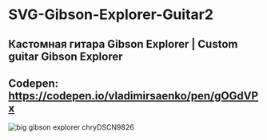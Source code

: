 # SVG-Gibson-Explorer-Guitar2

## Кастомная гитара Gibson Explorer | Custom guitar Gibson Explorer

## Codepen: https://codepen.io/vladimirsaenko/pen/gOGdVPx

![big gibson explorer chryDSCN9826](https://user-images.githubusercontent.com/56477695/151998706-d9d2aa4f-d9e1-41f3-859c-afe94168652c.jpg)
